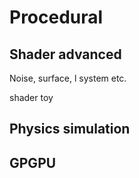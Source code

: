 # Procedural

## Shader advanced

Noise, surface, l system etc.

shader toy

## Physics simulation

## GPGPU

